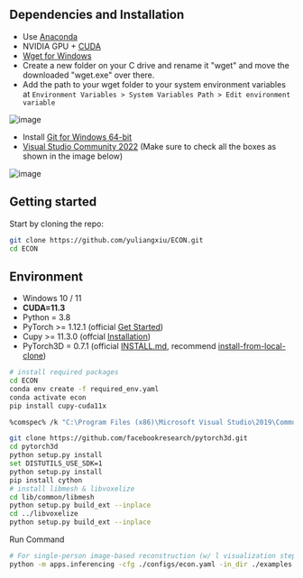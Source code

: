 ## Dependencies and Installation

- Use [Anaconda](https://www.anaconda.com/products/distribution)
- NVIDIA GPU + [CUDA](https://developer.nvidia.com/cuda-downloads)
- [Wget for Windows](https://eternallybored.org/misc/wget/1.21.3/64/wget.exe)
- Create a new folder on your C drive and rename it "wget" and move the downloaded "wget.exe" over there.
- Add the path to your wget folder to your system environment variables at `Environment Variables > System Variables Path > Edit environment variable`

![image](https://user-images.githubusercontent.com/34035011/210986038-39dbb7a1-12ef-4be9-9af4-5f658c6beb65.png)

- Install [Git for Windows 64-bit](https://git-scm.com/download/win)
- [Visual Studio Community 2022](https://visualstudio.microsoft.com/) (Make sure to check all the boxes as shown in the image below)

![image](https://user-images.githubusercontent.com/34035011/210983023-4e5a0024-68f0-4adb-8089-6ff598aec220.PNG)



## Getting started

Start by cloning the repo:

```bash
git clone https://github.com/yuliangxiu/ECON.git
cd ECON
```

## Environment

- Windows 10 / 11
- **CUDA=11.3**
- Python = 3.8
- PyTorch >= 1.12.1 (official [Get Started](https://pytorch.org/get-started/locally/))
- Cupy >= 11.3.0 (offcial [Installation](https://docs.cupy.dev/en/stable/install.html#installing-cupy-from-pypi))
- PyTorch3D = 0.7.1 (official [INSTALL.md](https://github.com/facebookresearch/pytorch3d/blob/main/INSTALL.md), recommend [install-from-local-clone](https://github.com/facebookresearch/pytorch3d/blob/main/INSTALL.md#2-install-from-a-local-clone))


```bash
# install required packages
cd ECON
conda env create -f required_env.yaml
conda activate econ
pip install cupy-cuda11x

%comspec% /k "C:\Program Files (x86)\Microsoft Visual Studio\2019\Community\VC\Auxiliary\Build\vcvars64.bat"

git clone https://github.com/facebookresearch/pytorch3d.git
cd pytorch3d
python setup.py install
set DISTUTILS_USE_SDK=1
python setup.py install
pip install cython
# install libmesh & libvoxelize
cd lib/common/libmesh
python setup.py build_ext --inplace
cd ../libvoxelize
python setup.py build_ext --inplace
```

Run Command 


```bash
# For single-person image-based reconstruction (w/ l visualization steps, 1.8min)
python -m apps.inferencing -cfg ./configs/econ.yaml -in_dir ./examples -out_dir ./results